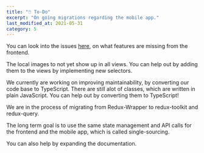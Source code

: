```yaml
---
title: "🖱️ To-Do"
excerpt: "On going migrations regarding the mobile app."
last_modified_at: 2021-05-31
category: 5
---
```


You can look into the issues [here](https://github.com/LibrePhotos/librephotos/issues?q=is%3Aopen+is%3Aissue+label%3Amobile),
on what features are missing from the frontend.

The local images to not yet show up in all views. You can help out by adding them to the views by implementing new selectors.

We currently are working on improving maintainability, by converting our code base to TypeScript. There are still alot of classes, which are written in plain JavaScript. You can help out by converting them to TypeScript!

We are in the process of migrating from Redux-Wrapper to redux-toolkit and redux-query.

The long term goal is to use the same state management and API calls for the frontend and the mobile app, which is called single-sourcing.

You can also help by expanding the documentation.
